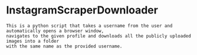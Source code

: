 # InstagramScraperDownloader
    This is a python script that takes a username from the user and automatically opens a browser window,
    navigates to the given profile and downloads all the publicly uploaded images into a folder 
    with the same name as the provided username.
